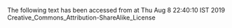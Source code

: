 The following text has been accessed from at Thu Aug 8 22:40:10 IST 2019
Creative_Commons_Attribution-ShareAlike_License
